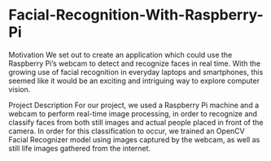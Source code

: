 # Facial-Recognition-With-Raspberry-Pi
Motivation
We set out to create an application which could use the Raspberry Pi’s webcam to detect and recognize faces in real time. With the growing use of facial recognition in everyday laptops and smartphones, this seemed like it would be an exciting and intriguing way to explore computer vision.

Project Description
For our project, we used a Raspberry Pi machine and a webcam to perform real-time image processing, in order to recognize and classify faces from both still images and actual people placed in front of the camera. In order for this classification to occur, we trained an OpenCV Facial Recognizer model using images captured by the webcam, as well as still life images gathered from the internet.

